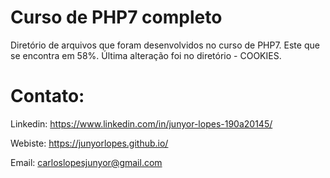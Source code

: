 # Curso de PHP7 completo

Diretório de arquivos que foram desenvolvidos no curso de PHP7. Este que se encontra em 58%.
Última alteração foi no diretório - COOKIES.

# Contato:

Linkedin: https://www.linkedin.com/in/junyor-lopes-190a20145/

Webiste: https://junyorlopes.github.io/

Email: carloslopesjunyor@gmail.com
